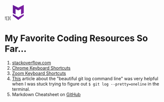 ![](![alt text](https://github.com/adam-p/markdown-here/raw/master/src/common/images/icon48.png "Logo Title Text 1")

# My Favorite Coding Resources So Far...
1. [stackoverflow.com](https://stackoverflow.com/)
1. [Chrome Keyboard Shortcuts](https://support.google.com/chrome/answer/157179?hl=en)
1. [Zoom Keyboard Shortcuts](https://support.zoom.us/hc/en-us/articles/205683899-Hot-Keys-and-Keyboard-Shortcuts-for-Zoom)
1. [This](https://medium.com/@qjli/daily-coding-tips-54-how-to-get-the-beautiful-git-log-in-command-line-6737d580b21f) article about the "beautiful git log command line" was very helpful when I was stuck trying to figure out ```$ git log --pretty=oneline``` in the terminal.
1. Markdown Cheatsheet on [GitHub](https://github.com/adam-p/markdown-here/wiki/Markdown-Cheatsheet#links)

